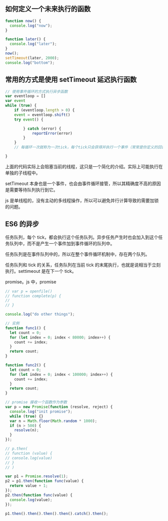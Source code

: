 ## 如何定义一个未来执行的函数

```javascript
function now() {
  console.log("now");
}

function later() {
  console.log("later");
}
now();
setTimeout(later, 2000);
console.log("bottom");
```

## 常用的方式是使用 setTimeout 延迟执行函数

```javascript
// 使用事件循环的方式执行异步函数
var eventloop = []
var event
while (true) {
    if (eventloop.length > 0) {
    event = eventloop.shift()
    try event() {

        } catch (error) {
            reportError(error)
        }
    }
    // 每循环一次就称为一次tick，每个tick只会获得并执行一个事件（常常是你定义的回调函数）。

}
```

上面的代码实际上会阻塞当前的线程，这只是一个简化的介绍。实际上可能执行在单独的子线程中。

setTimeout 本身也是一个事件，也会由事件循环接管，所以其精确度不高的原因是需要等待队列执行到它。

js 是单线程的，没有主动的多线程操作，所以可以避免并行计算导致的需要加锁的问题。

## ES6 的异步

任务队列，每个 tick，都会执行这个任务队列。异步任务产生时也会加入到这个任务队列中，而不是产生一个事件加到事件循环的队列中。

任务队列是在事件队列中的，所以在整个事件循环机制中，存在两个队列。

任务队列和 tick 的关系，任务队列在当前 tick 的末尾执行，也就是说相当于立刻执行。settimeout 是在下一个 tick。

promise。js 中，promise

```javascript
// var p = openfile()
// function complete(p) {
//
// }

console.log("do other things");

// 实例
function func1() {
  let count = 0;
  for (let index = 0; index < 80000; index++) {
    count += index;
  }
  return count;
}

function func2() {
  let count = 0;
  for (let index = 0; index < 100000; index++) {
    count += index;
  }
  return count;
}

// promise 接收一个函数作为参数
var p = new Promise(function (resolve, reject) {
  console.log("init promise");
  while (true) {}
  var n = Math.floor(Math.random * 1000);
  if (n > 500) {
    resolve(n);
  }
});

// p.then(
// function (value) {
// console.log(value)
// }
// )

var p1 = Promise.resolve(1);
p2 = p1.then(function func(value) {
  return value + 1;
});
p2.then(function func(value) {
  console.log(value);
});

p1.then().then().then().then().catch().then();
```
